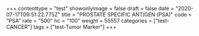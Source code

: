 +++
contenttype = "test"
showonlyimage = false
draft = false
date = "2020-07-17T09:51:22.775Z"
title = "PROSTATE SPECIFIC ANTIGEN (PSA)"
code = "PSA"
rate = "500"
hc = "100"
weight = 55557
categories = ["test-CANCER"]
tags = ["test-Tumor Marker"]
+++

